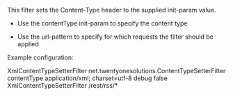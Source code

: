 This filter sets the Content-Type header to the supplied init-param value.

- Use the contentType init-param to specify the content type

- Use the url-pattern to specify for which requests the filter should be applied

Example configuration:

<filter>
  <filter-name>XmlContentTypeSetterFilter</filter-name>
  <filter-class>net.twentyonesolutions.ContentTypeSetterFilter</filter-class>
  <init-param>
    <param-name>contentType</param-name>
    <param-value>application/xml; charset=utf-8</param-value>
  </init-param>
  <init-param>
    <param-name>debug</param-name>
    <param-value>false</param-value>
  </init-param>
</filter>
<filter-mapping>
  <filter-name>XmlContentTypeSetterFilter</filter-name>
  <url-pattern>/rest/rss/*</url-pattern>
</filter-mapping>
